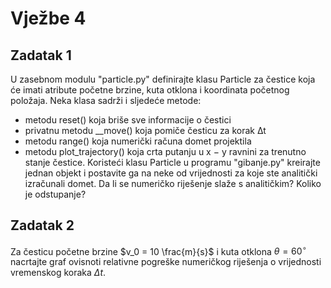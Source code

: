 # Vježbe 4

## Zadatak 1 
U zasebnom modulu "particle.py" definirajte klasu Particle za čestice koja će imati atribute početne brzine,
kuta otklona i koordinata početnog položaja. Neka klasa sadrži i sljedeće metode: 

-  metodu reset() koja briše sve informacije o čestici
-  privatnu metodu __move() koja pomiče česticu za korak ∆t
-  metodu range() koja numerički računa domet projektila
-  metodu plot_trajectory() koja crta putanju u x − y ravnini za trenutno stanje čestice.
Koristeći klasu Particle u programu "gibanje.py" kreirajte jednan objekt i postavite ga na neke od vrijednosti
za koje ste analitički izračunali domet. Da li se numeričko riješenje slaže s analitičkim? Koliko je odstupanje?

## Zadatak 2

Za česticu početne brzine $v_0 = 10 \frac{m}{s}$ i kuta otklona $\theta = 60^{\circ}$ nacrtajte graf ovisnoti relativne pogreške numeričkog riješenja o vrijednosti vremenskog koraka $\Delta t$.